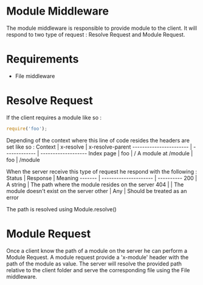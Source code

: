 Module Middleware
=============

The module middleware is responsible to provide module to the client.
It will respond to two type of request : Resolve Request and Module Request.

# Requirements
- File middleware

# Resolve Request
If the client requires a module like so :
```javascript
require('foo');
```

Depending of the context where this line of code resides the headers are set like so :
Context 				| x-resolve 	| x-resolve-parent
----------------------- | ------------- | -------------------
Index page 				| foo    		| /
A module at /module 	| foo 			| /module

When the server receive this type of request he respond with the following : 
Status 	| Response 				| Meaning
------- | --------------------- | ----------
200 	| A string				| The path where the module resides on the server
404		| 						| The module doesn't exist on the server
other   | Any					| Should be treated as an error

The path is resolved using Module.resolve()

# Module Request
Once a client know the path of a module on the server he can perform a Module Request.
A module request provide a 'x-module' header with the path of the module as value.
The server will resolve the provided path relative to the client folder and serve the corresponding file using the File middleware.
